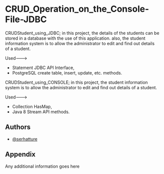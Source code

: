 
# CRUD_Operation_on_the_Console-File-JDBC

 CRUDStudent_using_JDBC;
 in this project,
  the details of the students can be stored in a database with the use of this application.
  also,  the student information system is to allow the administrator to edit and find out details of a student.
  
  Used--->
  * Statement JDBC API Interface,
  * PostgreSQL create table, insert, update, etc. methods.




 CRUDStudent_using_CONSOLE;
in this project,
 the student information system is to allow the administrator to edit and find out details of a student.
 
 Used--->
 * Collection HasMap,
 * Java 8 Stream API methods.


## Authors

- [@serhatture](https://www.github.com/serhat-ture)


## Appendix

Any additional information goes here


